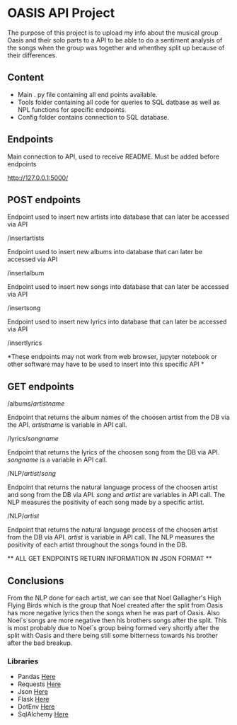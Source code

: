 # OASIS API Project

The purpose of this project is to upload my info about the musical group Oasis and their solo parts to a API to be able to do a sentiment analysis of the songs when the group was together and whenthey split up because of their differences.

## Content
- Main . py file containing all end points available.
- Tools folder containing all code for queries to SQL datbase as well as NPL functions for specific endpoints.
- Config folder contains connection to SQL database.


## Endpoints
Main connection to API, used to receive README. Must be added before endpoints 

http://127.0.0.1:5000/

## POST endpoints
Endpoint used to insert new artists into database that can later be accessed via API

/insertartists

Endpoint used to insert new albums into database that can later be accessed via API

/insertalbum

Endpoint used to insert new songs into database that can later be accessed via API

/insertsong

Endpoint used to insert new lyrics into database that can later be accessed via API

/insertlyrics

*These endpoints may not work from web browser, jupyter notebook or other software may have to be used to insert into this specific API *

## GET endpoints

/albums/_artistname_

Endpoint that returns the album names of the choosen artist from the DB via the API. _artistname_ is variable in API call.

/lyrics/_songname_

Endpoint that returns the lyrics of the choosen song from the DB via API. _songname_ is a variable in API call.

/NLP/_artist_/_song_

Endpoint that returns the natural language process of the choosen artist and song from the DB via API. _song_ and _artist_ are variables in API call. The NLP measures the positivity of each song made by a specific artist.

/NLP/_artist_

Endpoint that returns the natural language process of the choosen artist from the DB via API. _artist_ is variable in API call. The NLP measures the positivity of each artist throughout the songs found in the DB.


** ALL GET ENDPOINTS RETURN INFORMATION IN JSON FORMAT **

## Conclusions
From the NLP done for each artist, we can see that Noel Gallagher's High Flying Birds which is the group that Noel created after the split from Oasis has more negative lyrics then the songs when he was part of Oasis. Also Noel´s songs are more negative then his brothers songs after the split. This is most probably due to Noel´s group being formed very shortly after the split with Oasis and there being still some bitterness towards his brother after the bad breakup.

### Libraries
-	Pandas [Here](https://pandas.pydata.org/docs/)
-	Requests [Here](https://docs.python-requests.org/en/master/)
-	Json [Here](https://docs.python.org/3/library/json.html)
-   Flask [Here](https://flask.palletsprojects.com/en/2.0.x/)
-   DotEnv [Here](https://www.npmjs.com/package/dotenv)
-   SqlAlchemy [Here](https://docs.sqlalchemy.org/en/14/)






